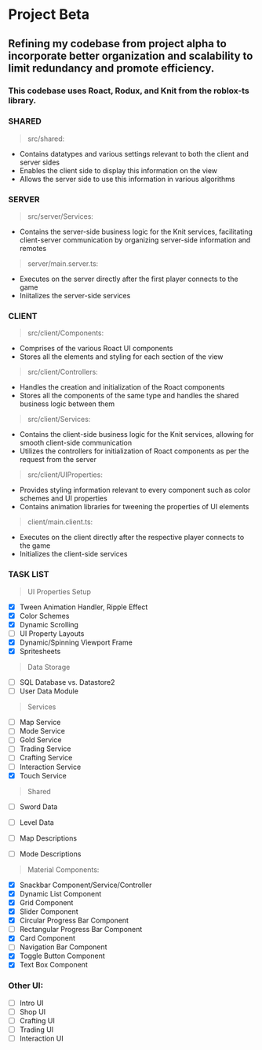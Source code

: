 # Project Beta
## Refining my codebase from project alpha to incorporate better organization and scalability to limit redundancy and promote efficiency. 
### This codebase uses Roact, Rodux, and Knit from the roblox-ts library.
### **SHARED**
> src/shared:
- Contains datatypes and various settings relevant to both the client and server sides
- Enables the client side to display this information on the view
- Allows the server side to use this information in various algorithms
### **SERVER**
> src/server/Services:
- Contains the server-side business logic for the Knit services, facilitating client-server communication by organizing server-side information and remotes
> server/main.server.ts:
- Executes on the server directly after the first player connects to the game
- Iniitalizes the server-side services
### **CLIENT**
> src/client/Components:
- Comprises of the various Roact UI components
- Stores all the elements and styling for each section of the view
> src/client/Controllers:
- Handles the creation and initialization of the Roact components
- Stores all the components of the same type and handles the shared business logic between them
> src/client/Services:
- Contains the client-side business logic for the Knit services, allowing for smooth client-side communication
- Utilizes the controllers for initialization of Roact components as per the request from the server
> src/client/UIProperties:
- Provides styling information relevant to every component such as color schemes and UI properties
- Contains animation libraries for tweening the properties of UI elements
> client/main.client.ts:
- Executes on the client directly after the respective player connects to the game
- Initializes the client-side services
### **TASK LIST**

> UI Properties Setup
- [x] Tween Animation Handler, Ripple Effect
- [x] Color Schemes
- [x] Dynamic Scrolling
- [ ] UI Property Layouts
- [x] Dynamic/Spinning Viewport Frame
- [x] Spritesheets

> Data Storage
- [ ] SQL Database vs. Datastore2
- [ ] User Data Module

> Services
- [ ] Map Service
- [ ] Mode Service
- [ ] Gold Service
- [ ] Trading Service
- [ ] Crafting Service
- [ ] Interaction Service
- [x] Touch Service

> Shared
- [ ] Sword Data
- [ ] Level Data
- [ ] Map Descriptions
- [ ] Mode Descriptions


> Material Components:
- [x] Snackbar Component/Service/Controller
- [x] Dynamic List Component
- [x] Grid Component
- [x] Slider Component
- [x] Circular Progress Bar Component
- [ ] Rectangular Progress Bar Component
- [x] Card Component
- [ ] Navigation Bar Component
- [x] Toggle Button Component
- [x] Text Box Component

### Other UI:
- [ ] Intro UI
- [ ] Shop UI
- [ ] Crafting UI
- [ ] Trading UI
- [ ] Interaction UI
